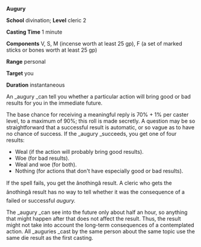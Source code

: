  **Augury**

**School** divination; **Level** cleric 2

**Casting Time** 1 minute

**Components** V, S, M (incense worth at least 25 gp), F (a set of marked sticks or bones worth at least 25 gp)

**Range** personal

**Target** you

**Duration** instantaneous

An _augury _can tell you whether a particular action will bring good or bad results for you in the immediate future.

The base chance for receiving a meaningful reply is 70% + 1% per caster level, to a maximum of 90%; this roll is made secretly. A question may be so straightforward that a successful result is automatic, or so vague as to have no chance of success. If the _augury _succeeds, you get one of four results:

- Weal (if the action will probably bring good results).
- Woe (for bad results).
- Weal and woe (for both).
- Nothing (for actions that don't have especially good or bad results).

If the spell fails, you get the ânothingâ result. A cleric who gets the ânothingâ result has no way to tell whether it was the consequence of a failed or successful _augury._

The _augury _can see into the future only about half an hour, so anything that might happen after that does not affect the result. Thus, the result might not take into account the long-term consequences of a contemplated action. All _auguries _cast by the same person about the same topic use the same die result as the first casting.

